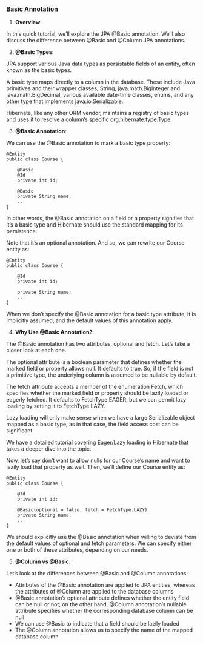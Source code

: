 ### Basic Annotation

1. **Overview**:

In this quick tutorial, we’ll explore the JPA @Basic annotation. We’ll also discuss the difference between @Basic and @Column JPA annotations.

2. **@Basic Types**:

JPA support various Java data types as persistable fields of an entity, often known as the basic types.

A basic type maps directly to a column in the database. These include Java primitives and their wrapper classes, String, java.math.BigInteger and java.math.BigDecimal, various available date-time classes, enums, and any other type that implements java.io.Serializable.

Hibernate, like any other ORM vendor, maintains a registry of basic types and uses it to resolve a column’s specific org.hibernate.type.Type.

3. **@Basic Annotation**:

We can use the @Basic annotation to mark a basic type property:

```
@Entity
public class Course {

    @Basic
    @Id
    private int id;

    @Basic
    private String name;
    ...
}
```
In other words, the @Basic annotation on a field or a property signifies that it’s a basic type and Hibernate should use the standard mapping for its persistence.

Note that it’s an optional annotation. And so, we can rewrite our Course entity as:
```
@Entity
public class Course {

    @Id
    private int id;

    private String name;
    ...
}
```
When we don’t specify the @Basic annotation for a basic type attribute, it is implicitly assumed, and the default values of this annotation apply.

4. **Why Use @Basic Annotation?**:

The @Basic annotation has two attributes, optional and fetch. Let’s take a closer look at each one.

The optional attribute is a boolean parameter that defines whether the marked field or property allows null. It defaults to true. So, if the field is not a primitive type, the underlying column is assumed to be nullable by default.

The fetch attribute accepts a member of the enumeration Fetch, which specifies whether the marked field or property should be lazily loaded or eagerly fetched. It defaults to FetchType.EAGER, but we can permit lazy loading by setting it to FetchType.LAZY.

Lazy loading will only make sense when we have a large Serializable object mapped as a basic type, as in that case, the field access cost can be significant.

We have a detailed tutorial covering Eager/Lazy loading in Hibernate that takes a deeper dive into the topic.

Now, let’s say don’t want to allow nulls for our Course‘s name and want to lazily load that property as well. Then, we’ll define our Course entity as:

```
@Entity
public class Course {
    
    @Id
    private int id;
    
    @Basic(optional = false, fetch = FetchType.LAZY)
    private String name;
    ...
}
```
We should explicitly use the @Basic annotation when willing to deviate from the default values of optional and fetch parameters. We can specify either one or both of these attributes, depending on our needs.

5. **@Column vs @Basic**:

Let’s look at the differences between @Basic and @Column annotations:
- Attributes of the @Basic annotation are applied to JPA entities, whereas the attributes of @Column are applied to the database columns
- @Basic annotation’s optional attribute defines whether the entity field can be null or not; on the other hand, @Column annotation’s nullable attribute specifies whether the corresponding database column can be null
- We can use @Basic to indicate that a field should be lazily loaded
- The @Column annotation allows us to specify the name of the mapped database column
